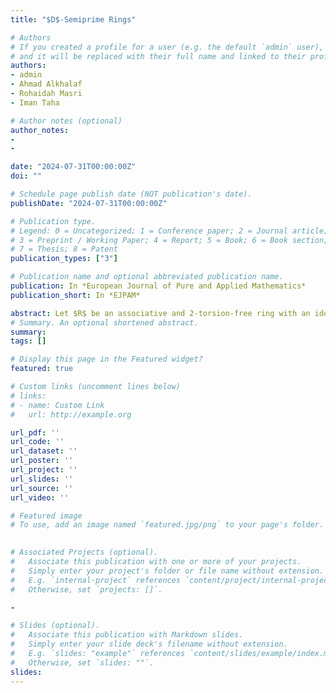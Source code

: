 ```yaml
---
title: "$D$-Semiprime Rings"

# Authors
# If you created a profile for a user (e.g. the default `admin` user), write the username (folder name) here 
# and it will be replaced with their full name and linked to their profile.
authors:
- admin
- Ahmad Alkhalaf
- Rohaidah Masri
- Iman Taha

# Author notes (optional)
author_notes:
- 
- 

date: "2024-07-31T00:00:00Z"
doi: ""

# Schedule page publish date (NOT publication's date).
publishDate: "2024-07-31T00:00:00Z"

# Publication type.
# Legend: 0 = Uncategorized; 1 = Conference paper; 2 = Journal article;
# 3 = Preprint / Working Paper; 4 = Report; 5 = Book; 6 = Book section;
# 7 = Thesis; 8 = Patent
publication_types: ["3"]

# Publication name and optional abbreviated publication name.
publication: In *European Journal of Pure and Applied Mathematics*
publication_short: In *EJPAM*

abstract: Let $R$ be an associative and 2-torsion-free ring with an identity. in this work, we will generalize the results of differentially prime rings in [18] by applying the hypotheses in a differentially semiprime rings. In particular, we have proved that if $R$ is a $ D$-semiprime ring, then either $R$ is a commutative ring or $D$ is a semiprime ring.
# Summary. An optional shortened abstract.
summary: 
tags: []

# Display this page in the Featured widget?
featured: true

# Custom links (uncomment lines below)
# links:
# - name: Custom Link
#   url: http://example.org

url_pdf: ''
url_code: ''
url_dataset: ''
url_poster: ''
url_project: ''
url_slides: ''
url_source: ''
url_video: ''

# Featured image
# To use, add an image named `featured.jpg/png` to your page's folder. 

 
# Associated Projects (optional).
#   Associate this publication with one or more of your projects.
#   Simply enter your project's folder or file name without extension.
#   E.g. `internal-project` references `content/project/internal-project/index.md`.
#   Otherwise, set `projects: []`.

- 

# Slides (optional).
#   Associate this publication with Markdown slides.
#   Simply enter your slide deck's filename without extension.
#   E.g. `slides: "example"` references `content/slides/example/index.md`.
#   Otherwise, set `slides: ""`.
slides: 
---
```




